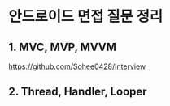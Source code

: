 # 안드로이드 면접 질문 정리

## 1.  MVC, MVP, MVVM
https://github.com/Sohee0428/Interview

## 2. Thread, Handler, Looper

